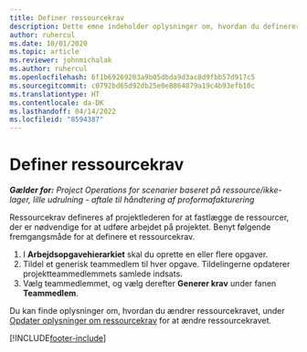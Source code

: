 ```yaml
---
title: Definer ressourcekrav
description: Dette emne indeholder oplysninger om, hvordan du definerer ressourcekravsoplysninger.
author: ruhercul
ms.date: 10/01/2020
ms.topic: article
ms.reviewer: johnmichalak
ms.author: ruhercul
ms.openlocfilehash: 6f1b69269203a9b05dbda9d3ac8d9fbb57d917c5
ms.sourcegitcommit: c0792bd65d92db25e0e8864879a19c4b93efb10c
ms.translationtype: HT
ms.contentlocale: da-DK
ms.lasthandoff: 04/14/2022
ms.locfileid: "8594387"
---
```

# <a name="define-resource-requirements"></a>Definer ressourcekrav

_**Gælder for:** Project Operations for scenarier baseret på ressource/ikke-lager, lille udrulning - aftale til håndtering af proformafakturering_

Ressourcekrav defineres af projektlederen for at fastlægge de ressourcer, der er nødvendige for at udføre arbejdet på projektet. Benyt følgende fremgangsmåde for at definere et ressourcekrav.

1.  I **Arbejdsopgavehierarkiet** skal du oprette en eller flere opgaver.
2.  Tildel et generisk teammedlem til hver opgave. Tildelingerne opdaterer projektteammedlemmets samlede indsats.
3.  Vælg teammedlemmet, og vælg derefter **Generer krav** under fanen **Teammedlem**.

Du kan finde oplysninger om, hvordan du ændrer ressourcekravet, under [Opdater oplysninger om ressourcekrav](define-resource-requirements.md) for at ændre ressourcekravet.

[!INCLUDE[footer-include](../includes/footer-banner.md)]